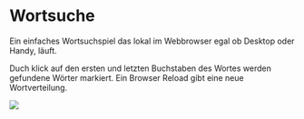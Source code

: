 # Wortsuche
Ein einfaches Wortsuchspiel das lokal im Webbrowser egal ob Desktop oder Handy, läuft.

Duch klick auf den ersten und letzten Buchstaben des Wortes werden gefundene Wörter markiert. 
Ein Browser Reload gibt eine neue Wortverteilung.

<img src="https://github.com/gitbel/Wortsuche/blob/main/wortsuche.png"/>
